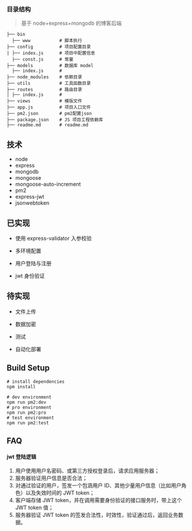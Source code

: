 ### 目录结构

> 基于 node+express+mongodb 的博客后端

```
├── bin
  ├── www           # 脚本执行
├── config          # 项目配置目录
| ├── index.js      # 项目中配置信息
  ├── const.js      # 常量
├── models          # 数据库 model
  ├── index.js      #
├── node_modules    # 依赖目录
├── utils           # 工具函数目录
├── routes          # 路由目录
│ ├── index.js      #
├── views           # 模版文件
├── app.js          # 项目入口文件
├── pm2.json        # pm2配置json
├── package.json    # JS 项目工程依赖库
├── readme.md       # readme.md
```

## 技术

- node
- express
- mongodb
- mongoose
- mongoose-auto-increment
- pm2
- express-jwt
- jsonwebtoken

## 已实现

- 使用 express-validator 入参校验

- 多环境配置

- 用户登陆与注册

- jwt 身份验证

## 待实现

- 文件上传

- 数据加密

- 测试

- 自动化部署

## Build Setup

```
# install dependencies
npm install

# dev environment
npm run pm2:dev
# pro environment
npm run pm2:pro
# test environment
npm run pm2:test
```

## FAQ

#### jwt 登陆逻辑

1. 用户使用用户名密码、或第三方授权登录后，请求应用服务器；
2. 服务器验证用户信息是否合法；
3. 对通过验证的用户，签发一个包涵用户 ID、其他少量用户信息（比如用户角色）以及失效时间的 JWT token；
4. 客户端存储 JWT token，并在调用需要身份验证的接口服务时，带上这个 JWT token 值；
5. 服务器验证 JWT token 的签发合法性，时效性，验证通过后，返回业务数据。
